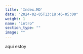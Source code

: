 ```yaml
---
title: 'Index.MD'
date: "2024-02-05T13:18:46-05:00"
weight: 1
name: "intro"
section_type: ""
image: ""
---
```


aqui estoy

